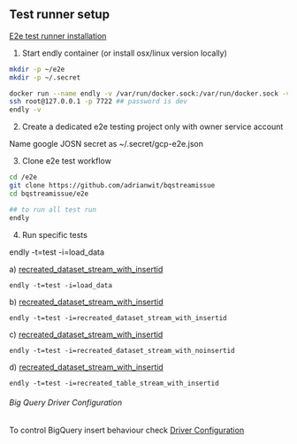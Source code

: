 ## Test runner setup

[E2e test runner installation](https://github.com/viant/endly/tree/master/doc/installation)


1) Start endly container (or install osx/linux version locally)

```bash
mkdir -p ~/e2e
mkdir -p ~/.secret

docker run --name endly -v /var/run/docker.sock:/var/run/docker.sock -v ~/e2e:/e2e -v ~/e2e/.secret/:/root/.secret/ -p 7722:22  -d endly/endly:latest-ubuntu16.04  
ssh root@127.0.0.1 -p 7722 ## password is dev
endly -v
```

2) Create a dedicated e2e testing project only with owner service account

Name google JOSN secret as ~/.secret/gcp-e2e.json 

3) Clone e2e test workflow

```bash
cd /e2e
git clone https://github.com/adrianwit/bqstreamissue
cd bqstreamissue/e2e

## to run all test run
endly
``` 


4) Run specific tests

endly -t=test -i=load_data

a) [recreated_dataset_stream_with_insertid](https://github.com/adrianwit/bqstreamissue/blob/master/e2e/regression/use_cases/001_load_data/description.txt)

```endly -t=test -i=load_data```


b) [recreated_dataset_stream_with_insertid](https://github.com/adrianwit/bqstreamissue/blob/master/e2e/regression/use_cases/002_recreated_dataset_stream_with_insertid/description.txt)

```endly -t=test -i=recreated_dataset_stream_with_insertid```


c) [recreated_dataset_stream_with_insertid](https://github.com/adrianwit/bqstreamissue/blob/master/e2e/regression/use_cases/003_recreated_dataset_stream_with_noinsertid/description.txt)

```endly -t=test -i=recreated_dataset_stream_with_noinsertid```

d) [recreated_dataset_stream_with_insertid](https://github.com/adrianwit/bqstreamissue/blob/master/e2e/regression/use_cases/004_recreated_table_stream_with_insertid/description.txt)

```endly -t=test -i=recreated_table_stream_with_insertid```


###### Big Query Driver Configuration

To control BigQuery insert behaviour check [Driver Configuration](https://github.com/viant/bgc)


